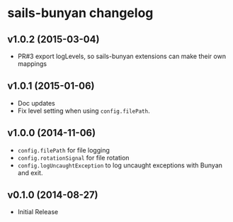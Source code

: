 # sails-bunyan changelog

## v1.0.2 (2015-03-04)

 * PR#3 export logLevels, so sails-bunyan extensions can make their
   own mappings

## v1.0.1 (2015-01-06)

 * Doc updates
 * Fix level setting when using `config.filePath`.

## v1.0.0 (2014-11-06)

 * `config.filePath` for file logging
 * `config.rotationSignal` for file rotation
 * `config.logUncaughtException` to log uncaught exceptions with Bunyan
   and exit.

## v0.1.0 (2014-08-27)

 * Initial Release
